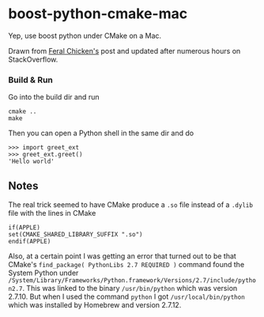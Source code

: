 # boost-python-cmake-mac
Yep, use boost python under CMake on a Mac.

Drawn from [Feral Chicken's](https://feralchicken.wordpress.com/2013/12/07/boost-python-hello-world-example-using-cmake/) post and updated after numerous hours on StackOverflow.

### Build & Run

Go into the build dir and run

```
cmake ..
make
```

Then you can open a Python shell in the same dir and do

```
>>> import greet_ext
>>> greet_ext.greet()
'Hello world'
```

## Notes

The real trick seemed to have CMake produce a `.so` file instead of a `.dylib` file with the lines in CMake

```
if(APPLE)
set(CMAKE_SHARED_LIBRARY_SUFFIX ".so")
endif(APPLE)
```

Also, at a certain point I was getting an error that turned out to be that CMake's `find_package( PythonLibs 2.7 REQUIRED )` command found the System Python under `/System/Library/Frameworks/Python.framework/Versions/2.7/include/python2.7`.  This was linked to the binary `/usr/bin/python` which was version 2.7.10.  But when I used the command `python` I got `/usr/local/bin/python` which was installed by Homebrew and version 2.7.12.

